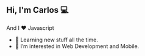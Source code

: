 ## Hi, I'm Carlos  :computer: 

And I ❤️ Javascript

- 🔭 Learning new stuff all the time.
- 👀 I’m interested in Web Development and Mobile.






